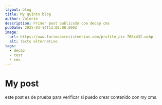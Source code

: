 ```yaml
---
layout: blog
title: My quinto blog
author: Valente
description: Primer post publicado con decap cms
pubDate: 2025-03-14T13:05:00.000Z
image:
  url: https://www.furiosasresistencias.com/profile_pic-768x432.webp
  alt: texto alternativo
tags:
  - decap
  - test
  - cms
---
```

# My post
este post es de prueba para verificar si puedo crear contenido con my cms. 
